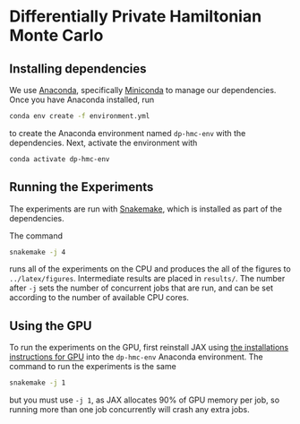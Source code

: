 # Differentially Private Hamiltonian Monte Carlo

## Installing dependencies

We use [Anaconda](https://www.anaconda.com/), specifically
[Miniconda](https://docs.conda.io/en/latest/miniconda.html) 
to manage our dependencies. Once you have Anaconda installed,
run
``` sh
conda env create -f environment.yml
```
to create the Anaconda environment named `dp-hmc-env` with the dependencies. Next, activate
the environment with
``` sh
conda activate dp-hmc-env
```

## Running the Experiments

The experiments are run with 
[Snakemake](https://snakemake.readthedocs.io/en/stable/),
which is installed as part of the dependencies.

The command
``` sh
snakemake -j 4
```
runs all of the experiments on the CPU and produces the all of the figures to
`../latex/figures`. Intermediate results are placed in `results/`. 
The number after `-j` sets the number of concurrent jobs that are run, and 
can be set according to the number of available CPU cores.


## Using the GPU

To run the experiments on the GPU, first reinstall JAX using
[the installations instructions for GPU](https://github.com/google/jax#installation)
into the `dp-hmc-env` Anaconda environment. The command to run the experiments
is the same
``` sh
snakemake -j 1
```
but you must use `-j 1`, as JAX 
allocates 90% of GPU memory per job, so running more than one job 
concurrently will crash any extra jobs. 
